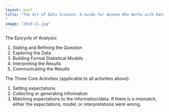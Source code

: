 ```yaml
---
layout: post
title: "The Art of Data Science: A Guide for Anyone Who Works with Data
"
image: "2019-21.jpg"
---
```


The Epicycle of Analysis:

1. Stating and Refining the Question
2. Exploring the Data
3. Building Formal Statistical Models
4. Interpreting the Results
5. Communicating the Results

The Three Core Activities (applicable to all activities above):

1. Setting expectations
2. Collecting or generating information
3. Matching expectations to the information/data. If there is a mismatch, either the expectations, model, or interpretations were wrong.